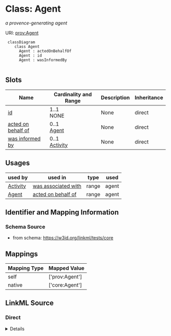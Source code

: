 # Class: Agent
_a provence-generating agent_





URI: [prov:Agent](http://www.w3.org/ns/prov#Agent)


```mermaid
 classDiagram
    class Agent
      Agent : actedOnBehalfOf
      Agent : id
      Agent : wasInformedBy
      
```



<!-- no inheritance hierarchy -->


## Slots

| Name | Cardinality and Range | Description | Inheritance |
| ---  | --- | --- | --- |
| [id](id.md) | 1..1 <br/> NONE | None  | direct |
| [acted on behalf of](actedOnBehalfOf.md) | 0..1 <br/> [Agent](Agent.md) | None  | direct |
| [was informed by](wasInformedBy.md) | 0..1 <br/> [Activity](Activity.md) | None  | direct |



## Usages

| used by | used in | type | used |
| ---  | --- | --- | --- |
| [Activity](Activity.md) | [was associated with](wasAssociatedWith.md) | range | agent |
| [Agent](Agent.md) | [acted on behalf of](actedOnBehalfOf.md) | range | agent |



## Identifier and Mapping Information







### Schema Source


* from schema: https://w3id.org/linkml/tests/core





## Mappings

| Mapping Type | Mapped Value |
| ---  | ---  |
| self | ['prov:Agent']|join(', ') |
| native | ['core:Agent']|join(', ') |


## LinkML Source

<!-- TODO: investigate https://stackoverflow.com/questions/37606292/how-to-create-tabbed-code-blocks-in-mkdocs-or-sphinx -->

### Direct

<details>
```yaml
name: agent
description: a provence-generating agent
from_schema: https://w3id.org/linkml/tests/core
rank: 1000
slots:
- id
- acted on behalf of
- was informed by
class_uri: prov:Agent

```
</details>

### Induced

<details>
```yaml
name: agent
description: a provence-generating agent
from_schema: https://w3id.org/linkml/tests/core
rank: 1000
attributes:
  id:
    name: id
    from_schema: https://w3id.org/linkml/tests/core
    rank: 1
    identifier: true
    alias: id
    owner: agent
    domain_of:
    - Person
    - Organization
    - Place
    - Concept
    - CodeSystem
    - activity
    - agent
  acted on behalf of:
    name: acted on behalf of
    from_schema: https://w3id.org/linkml/tests/core
    rank: 1000
    slot_uri: prov:actedOnBehalfOf
    alias: acted_on_behalf_of
    owner: agent
    domain_of:
    - agent
    range: agent
  was informed by:
    name: was informed by
    from_schema: https://w3id.org/linkml/tests/core
    rank: 1000
    slot_uri: prov:wasInformedBy
    alias: was_informed_by
    owner: agent
    domain_of:
    - activity
    - agent
    range: activity
class_uri: prov:Agent

```
</details>